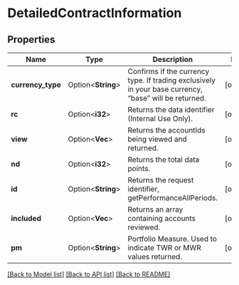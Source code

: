 # DetailedContractInformation

## Properties

Name | Type | Description | Notes
------------ | ------------- | ------------- | -------------
**currency_type** | Option<**String**> | Confirms if the currency type. If trading exclusively in your base currency, “base” will be returned. | [optional]
**rc** | Option<**i32**> | Returns the data identifier (Internal Use Only). | [optional]
**view** | Option<**Vec<String>**> | Returns the accountIds being viewed and returned. | [optional]
**nd** | Option<**i32**> | Returns the total data points. | [optional]
**id** | Option<**String**> | Returns the request identifier, getPerformanceAllPeriods. | [optional]
**included** | Option<**Vec<String>**> | Returns an array containing accounts reviewed. | [optional]
**pm** | Option<**String**> | Portfolio Measure. Used to indicate TWR or MWR values returned. | [optional]

[[Back to Model list]](../README.md#documentation-for-models) [[Back to API list]](../README.md#documentation-for-api-endpoints) [[Back to README]](../README.md)
